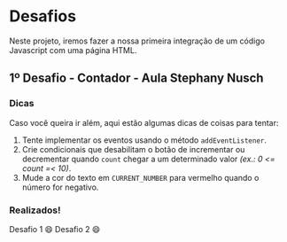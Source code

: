 # Desafios

Neste projeto, iremos fazer a nossa primeira integração de um código Javascript com uma página HTML.

## 1º Desafio - Contador - Aula Stephany Nusch

### Dicas

Caso você queira ir além, aqui estão algumas dicas de coisas para tentar:

1. Tente implementar os eventos usando o método `addEventListener`.
2. Crie condicionais que desabilitam o botão de incrementar ou decrementar quando `count` chegar a um determinado valor _(ex.: 0 <= count =< 10)_.
3. Mude a cor do texto em `CURRENT_NUMBER` para vermelho quando o número for negativo.

### Realizados!

Desafio 1 :smile:
Desafio 2 :smile:
